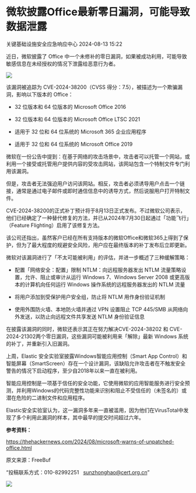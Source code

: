 #  微软披露Office最新零日漏洞，可能导致数据泄露   
 关键基础设施安全应急响应中心   2024-08-13 15:22  
  
近日，微软披露了 Office 中一个未修补的零日漏洞，如果被成功利用，可能导致敏感信息在未经授权的情况下泄露给恶意行为者。  
  
![](https://mmbiz.qpic.cn/mmbiz_png/qq5rfBadR39HkdkkbeicU4UFJAMggoNRibS1ddz9kR60n9l0TMSnGpSsk6aib4QNVktXKpftiaBicoV7xyo5ALLVMog/640?wx_fmt=png&from=appmsg&wxfrom=13&tp=wxpic "")  
  
该漏洞被追踪为 CVE-2024-38200（CVSS 得分：7.5），被描述为一个欺骗漏洞，影响以下版本的 Office：  
- 32 位版本和 64 位版本的 Microsoft Office 2016  
  
- 32 位版本和 64 位版本的 Microsoft Office LTSC 2021  
  
- 适用于 32 位和 64 位系统的 Microsoft 365 企业应用程序  
  
- 适用于 32 位和 64 位系统的 Microsoft Office 2019  
  
微软在一份公告中提到：在基于网络的攻击场景中，攻击者可以托管一个网站，或利用一个接受或托管用户提供内容的受攻击网站，该网站包含一个特制文件专门利用该漏洞。  
  
但是，攻击者无法强迫用户访问该网站。相反，攻击者必须诱导用户点击一个链接，通常是通过电子邮件或即时通信信息中的诱导方式，然后说服用户打开特制文件。  
  
CVE-2024-38200的正式补丁预计将于8月13日正式发布。不过微软公司表示，他们已经确定了一种替代修复的方法，并已从2024年7月30日起通过「功能飞行」（Feature Flighting）启用了该修复方法。  
  
该公司还指出，虽然客户已经在所有支持版本的微软Office和微软365上得到了保护，但为了最大程度的规避安全风险，用户应在最终版本的补丁发布后立即更新。  
  
微软对该漏洞进行了「不太可能被利用」的评估，并进一步概述了三种缓解策略：  
- 配置「网络安全：配置」限制 NTLM：向远程服务器发出 NTLM 流量策略设置，允许、阻止或审计从运行 Windows 7、Windows Server 2008 或更高版本的计算机向任何运行 Windows 操作系统的远程服务器发出的 NTLM 流量  
  
- 将用户添加到受保护用户安全组，防止将 NTLM 用作身份验证机制  
  
- 使用外围防火墙、本地防火墙并通过 VPN 设置阻止 TCP 445/SMB 从网络向外发送，以防止向远程文件共享发送 NTLM 身份验证信息  
  
在披露该漏洞的同时，微软还表示其正在努力解决CVE-2024-38202 和 CVE-2024-21302两个零日漏洞，这些漏洞可能被利用来「解除」最新 Windows 系统的补丁，并重新引入旧漏洞。  
  
上周，Elastic 安全实验室披露Windows智能应用控制（Smart App Control）和智能屏幕（SmartScreen）存在一个设计漏洞，该缺陷允许攻击者在不触发安全警告的情况下启动程序，至少自2018年以来一直在被利用。  
  
智能应用控制是一项基于信任的安全功能，它使用微软的应用智能服务进行安全预测，并利用Windows的代码完整性功能来识别和阻止不受信任的（未签名的）或潜在危险的二进制文件和应用程序。  
  
Elastic安全实验室认为，这一漏洞多年来一直被滥用，因为他们在VirusTotal中发现了多个利用此漏洞的样本，其中最早的提交时间超过六年。  
  
**参考资料：**  
  
https://thehackernews.com/2024/08/microsoft-warns-of-unpatched-office.html  
  
  
  
原文来源：FreeBuf  
  
“投稿联系方式：010-82992251   sunzhonghao@cert.org.cn”  
  
![](https://mmbiz.qpic.cn/sz_mmbiz_jpg/iaz5iaQYxGogvC8qicuLNlkT5ibJnwu1leQiabRVqFk4Sb3q1fqrDhicLBNAqVY4REuTetY1zBYuUdic0nVhZR4FHpAfg/640?wx_fmt=other&wxfrom=5&wx_lazy=1&wx_co=1&tp=webp "")  
  
  
